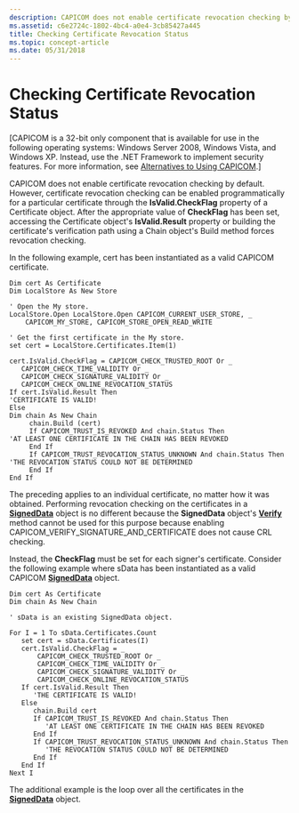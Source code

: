 ```yaml
---
description: CAPICOM does not enable certificate revocation checking by default.
ms.assetid: c6e2724c-1802-4bc4-a0e4-3cb85427a445
title: Checking Certificate Revocation Status
ms.topic: concept-article
ms.date: 05/31/2018
---
```


# Checking Certificate Revocation Status

\[CAPICOM is a 32-bit only component that is available for use in the following operating systems: Windows Server 2008, Windows Vista, and Windows XP. Instead, use the .NET Framework to implement security features. For more information, see [Alternatives to Using CAPICOM](alternatives-to-using-capicom.md).\]

CAPICOM does not enable certificate revocation checking by default. However, certificate revocation checking can be enabled programmatically for a particular certificate through the **IsValid.CheckFlag** property of a Certificate object. After the appropriate value of **CheckFlag** has been set, accessing the Certificate object's **IsValid.Result** property or building the certificate's verification path using a Chain object's Build method forces revocation checking.

In the following example, cert has been instantiated as a valid CAPICOM certificate.


```VB
Dim cert As Certificate
Dim LocalStore As New Store

' Open the My store.
LocalStore.Open LocalStore.Open CAPICOM_CURRENT_USER_STORE, _
    CAPICOM_MY_STORE, CAPICOM_STORE_OPEN_READ_WRITE

' Get the first certificate in the My store.
set cert = LocalStore.Certificates.Item(1)

cert.IsValid.CheckFlag = CAPICOM_CHECK_TRUSTED_ROOT Or _ 
   CAPICOM_CHECK_TIME_VALIDITY Or _ 
   CAPICOM_CHECK_SIGNATURE_VALIDITY Or _ 
   CAPICOM_CHECK_ONLINE_REVOCATION_STATUS
If cert.IsValid.Result Then
'CERTIFICATE IS VALID!
Else
Dim chain As New Chain
     chain.Build (cert)
     If CAPICOM_TRUST_IS_REVOKED And chain.Status Then
'AT LEAST ONE CERTIFICATE IN THE CHAIN HAS BEEN REVOKED
     End If
     If CAPICOM_TRUST_REVOCATION_STATUS_UNKNOWN And chain.Status Then
'THE REVOCATION STATUS COULD NOT BE DETERMINED
     End If
End If

```



The preceding applies to an individual certificate, no matter how it was obtained. Performing revocation checking on the certificates in a [**SignedData**](signeddata.md) object is no different because the **SignedData** object's [**Verify**](signeddata-verify.md) method cannot be used for this purpose because enabling CAPICOM\_VERIFY\_SIGNATURE\_AND\_CERTIFICATE does not cause CRL checking.

Instead, the **CheckFlag** must be set for each signer's certificate. Consider the following example where sData has been instantiated as a valid CAPICOM [**SignedData**](signeddata.md) object.


```VB
Dim cert As Certificate
Dim chain As New Chain

' sData is an existing SignedData object.

For I = 1 To sData.Certificates.Count
   set cert = sData.Certificates(I) 
   cert.IsValid.CheckFlag = _ 
       CAPICOM_CHECK_TRUSTED_ROOT Or _ 
       CAPICOM_CHECK_TIME_VALIDITY Or _ 
       CAPICOM_CHECK_SIGNATURE_VALIDITY Or _ 
       CAPICOM_CHECK_ONLINE_REVOCATION_STATUS
   If cert.IsValid.Result Then
      'THE CERTIFICATE IS VALID!
   Else
      chain.Build cert
      If CAPICOM_TRUST_IS_REVOKED And chain.Status Then
         'AT LEAST ONE CERTIFICATE IN THE CHAIN HAS BEEN REVOKED
      End If
      If CAPICOM_TRUST_REVOCATION_STATUS_UNKNOWN And chain.Status Then
         'THE REVOCATION STATUS COULD NOT BE DETERMINED
      End If
   End If
Next I
```



The additional example is the loop over all the certificates in the [**SignedData**](signeddata.md) object.

 

 



